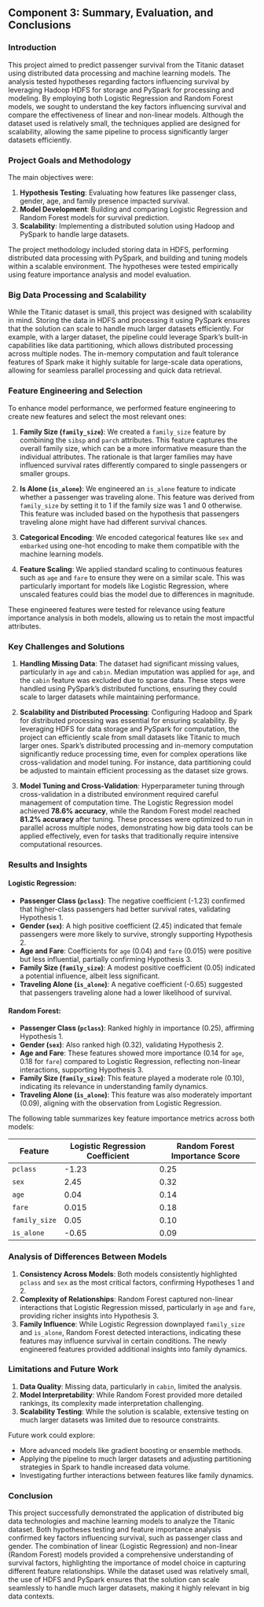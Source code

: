 ## Component 3: Summary, Evaluation, and Conclusions

### Introduction

This project aimed to predict passenger survival from the Titanic dataset using distributed data processing and machine learning models. The analysis tested hypotheses regarding factors influencing survival by leveraging Hadoop HDFS for storage and PySpark for processing and modeling. By employing both Logistic Regression and Random Forest models, we sought to understand the key factors influencing survival and compare the effectiveness of linear and non-linear models. Although the dataset used is relatively small, the techniques applied are designed for scalability, allowing the same pipeline to process significantly larger datasets efficiently.

### Project Goals and Methodology

The main objectives were:
1. **Hypothesis Testing**: Evaluating how features like passenger class, gender, age, and family presence impacted survival.
2. **Model Development**: Building and comparing Logistic Regression and Random Forest models for survival prediction.
3. **Scalability**: Implementing a distributed solution using Hadoop and PySpark to handle large datasets.

The project methodology included storing data in HDFS, performing distributed data processing with PySpark, and building and tuning models within a scalable environment. The hypotheses were tested empirically using feature importance analysis and model evaluation.

### Big Data Processing and Scalability

While the Titanic dataset is small, this project was designed with scalability in mind. Storing the data in HDFS and processing it using PySpark ensures that the solution can scale to handle much larger datasets efficiently. For example, with a larger dataset, the pipeline could leverage Spark’s built-in capabilities like data partitioning, which allows distributed processing across multiple nodes. The in-memory computation and fault tolerance features of Spark make it highly suitable for large-scale data operations, allowing for seamless parallel processing and quick data retrieval.

### Feature Engineering and Selection

To enhance model performance, we performed feature engineering to create new features and select the most relevant ones:

1. **Family Size (`family_size`)**: We created a `family_size` feature by combining the `sibsp` and `parch` attributes. This feature captures the overall family size, which can be a more informative measure than the individual attributes. The rationale is that larger families may have influenced survival rates differently compared to single passengers or smaller groups.

2. **Is Alone (`is_alone`)**: We engineered an `is_alone` feature to indicate whether a passenger was traveling alone. This feature was derived from `family_size` by setting it to 1 if the family size was 1 and 0 otherwise. This feature was included based on the hypothesis that passengers traveling alone might have had different survival chances.

3. **Categorical Encoding**: We encoded categorical features like `sex` and `embarked` using one-hot encoding to make them compatible with the machine learning models.

4. **Feature Scaling**: We applied standard scaling to continuous features such as `age` and `fare` to ensure they were on a similar scale. This was particularly important for models like Logistic Regression, where unscaled features could bias the model due to differences in magnitude.

These engineered features were tested for relevance using feature importance analysis in both models, allowing us to retain the most impactful attributes.

### Key Challenges and Solutions

1. **Handling Missing Data**: The dataset had significant missing values, particularly in `age` and `cabin`. Median imputation was applied for `age`, and the `cabin` feature was excluded due to sparse data. These steps were handled using PySpark’s distributed functions, ensuring they could scale to larger datasets while maintaining performance.

2. **Scalability and Distributed Processing**: Configuring Hadoop and Spark for distributed processing was essential for ensuring scalability. By leveraging HDFS for data storage and PySpark for computation, the project can efficiently scale from small datasets like Titanic to much larger ones. Spark’s distributed processing and in-memory computation significantly reduce processing time, even for complex operations like cross-validation and model tuning. For instance, data partitioning could be adjusted to maintain efficient processing as the dataset size grows.

3. **Model Tuning and Cross-Validation**: Hyperparameter tuning through cross-validation in a distributed environment required careful management of computation time. The Logistic Regression model achieved **78.6% accuracy**, while the Random Forest model reached **81.2% accuracy** after tuning. These processes were optimized to run in parallel across multiple nodes, demonstrating how big data tools can be applied effectively, even for tasks that traditionally require intensive computational resources.

### Results and Insights

#### Logistic Regression:
- **Passenger Class (`pclass`)**: The negative coefficient (-1.23) confirmed that higher-class passengers had better survival rates, validating Hypothesis 1.
- **Gender (`sex`)**: A high positive coefficient (2.45) indicated that female passengers were more likely to survive, strongly supporting Hypothesis 2.
- **Age and Fare**: Coefficients for `age` (0.04) and `fare` (0.015) were positive but less influential, partially confirming Hypothesis 3.
- **Family Size (`family_size`)**: A modest positive coefficient (0.05) indicated a potential influence, albeit less significant.
- **Traveling Alone (`is_alone`)**: A negative coefficient (-0.65) suggested that passengers traveling alone had a lower likelihood of survival.

#### Random Forest:
- **Passenger Class (`pclass`)**: Ranked highly in importance (0.25), affirming Hypothesis 1.
- **Gender (`sex`)**: Also ranked high (0.32), validating Hypothesis 2.
- **Age and Fare**: These features showed more importance (0.14 for `age`, 0.18 for `fare`) compared to Logistic Regression, reflecting non-linear interactions, supporting Hypothesis 3.
- **Family Size (`family_size`)**: This feature played a moderate role (0.10), indicating its relevance in understanding family dynamics.
- **Traveling Alone (`is_alone`)**: This feature was also moderately important (0.09), aligning with the observation from Logistic Regression.

The following table summarizes key feature importance metrics across both models:

| Feature        | Logistic Regression Coefficient | Random Forest Importance Score |
| -------------- | ------------------------------- | ----------------------------- |
| `pclass`       | -1.23                           | 0.25                          |
| `sex`          | 2.45                            | 0.32                          |
| `age`          | 0.04                            | 0.14                          |
| `fare`         | 0.015                           | 0.18                          |
| `family_size`  | 0.05                            | 0.10                          |
| `is_alone`     | -0.65                           | 0.09                          |

### Analysis of Differences Between Models

1. **Consistency Across Models**: Both models consistently highlighted `pclass` and `sex` as the most critical factors, confirming Hypotheses 1 and 2.
2. **Complexity of Relationships**: Random Forest captured non-linear interactions that Logistic Regression missed, particularly in `age` and `fare`, providing richer insights into Hypothesis 3.
3. **Family Influence**: While Logistic Regression downplayed `family_size` and `is_alone`, Random Forest detected interactions, indicating these features may influence survival in certain conditions. The newly engineered features provided additional insights into family dynamics.

### Limitations and Future Work

1. **Data Quality**: Missing data, particularly in `cabin`, limited the analysis.
2. **Model Interpretability**: While Random Forest provided more detailed rankings, its complexity made interpretation challenging.
3. **Scalability Testing**: While the solution is scalable, extensive testing on much larger datasets was limited due to resource constraints.

Future work could explore:
- More advanced models like gradient boosting or ensemble methods.
- Applying the pipeline to much larger datasets and adjusting partitioning strategies in Spark to handle increased data volume.
- Investigating further interactions between features like family dynamics.

### Conclusion

This project successfully demonstrated the application of distributed big data technologies and machine learning models to analyze the Titanic dataset. Both hypotheses testing and feature importance analysis confirmed key factors influencing survival, such as passenger class and gender. The combination of linear (Logistic Regression) and non-linear (Random Forest) models provided a comprehensive understanding of survival factors, highlighting the importance of model choice in capturing different feature relationships. While the dataset used was relatively small, the use of HDFS and PySpark ensures that the solution can scale seamlessly to handle much larger datasets, making it highly relevant in big data contexts.

